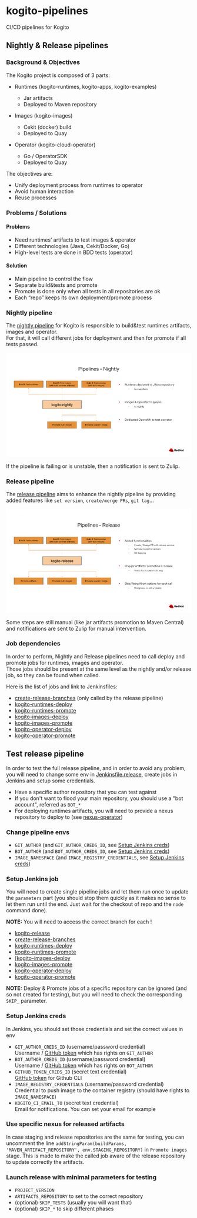 # kogito-pipelines

CI/CD pipelines for Kogito

## Nightly & Release pipelines

### Background & Objectives

The Kogito project is composed of 3 parts: 

* Runtimes (kogito-runtimes, kogito-apps, kogito-examples)

  * Jar artifacts
  * Deployed to Maven repository

* Images (kogito-images)

  * Cekit (docker) build
  * Deployed to Quay

* Operator (kogito-cloud-operator)

  * Go / OperatorSDK
  * Deployed to Quay

The objectives are:

* Unify deployment process from runtimes to operator
* Avoid human interaction
* Reuse processes

### Problems / Solutions

#### Problems

* Need runtimes’ artifacts to test images & operator
* Different technologies (Java, Cekit/Docker, Go)
* High-level tests are done in BDD tests (operator)

#### Solution

* Main pipeline to control the flow
* Separate build&tests and promote
* Promote is done only when all tests in all repositories are ok
* Each “repo” keeps its own deployment/promote process

### Nightly pipeline

The [nightly pipeline](./Jenkinsfile.nightly) for Kogito is responsible to build&test runtimes artifacts, images and operator.  
For that, it will call different jobs for deployment and then for promote if all tests passed.  

![Nightly pipeline](./docs/images/pipeline-nightly.png)

If the pipeline is failing or is unstable, then a notification is sent to Zulip.

### Release pipeline

The [release pipeline](./Jenkinsfile.release) aims to enhance the nightly pipeline by providing added features like `set version`, `create/merge PRs`, `git tag`...

![Release pipeline](./docs/images/pipeline-release.png)

Some steps are still manual (like jar artifacts promotion to Maven Central) and notifications are sent to Zulip for manual intervention.

### Job dependencies

In order to perform, Nightly and Release pipelines need to call deploy and promote jobs for runtimes, images and operator.  
Those jobs should be present at the same level as the nightly and/or release job, so they can be found when called.  

Here is the list of jobs and link to Jenkinsfiles:

* [create-release-branches](create-release-branches.Jenkinsfile) (only called by the release pipeline)
* [kogito-runtimes-deploy](https://github.com/kiegroup/kogito-runtimes/blob/master/Jenkinsfile.deploy)
* [kogito-runtimes-promote](https://github.com/kiegroup/kogito-runtimes/blob/master/Jenkinsfile.promote)
* [kogito-images-deploy](https://github.com/kiegroup/kogito-images/blob/master/Jenkinsfile.deploy)
* [kogito-images-promote](https://github.com/kiegroup/kogito-images/blob/master/Jenkinsfile.promote)
* [kogito-operator-deploy](https://github.com/kiegroup/kogito-cloud-operator/blob/master/Jenkinsfile.deploy)
* [kogito-operator-promote](https://github.com/kiegroup/kogito-cloud-operator/blob/master/Jenkinsfile.promote)

## Test release pipeline

In order to test the full release pipeline, and in order to avoid any problem, you will need to change some env in [Jenkinsfile.release](./Jenkinsfile.release), create jobs in Jenkins and setup some credentials.

* Have a specific author repository that you can test against
* If you don't want to flood your main repository, you should use a "bot account", referred as `BOT_*`
* For deploying runtimes artifacts, you will need to provide a nexus repository to deploy to (see [nexus-operator](https://github.com/m88i/nexus-operator))

### Change pipeline envs

* `GIT_AUTHOR` (and `GIT_AUTHOR_CREDS_ID`, see [Setup Jenkins creds](#setup-jenkins-creds))
* `BOT_AUTHOR` (and `BOT_AUTHOR_CREDS_ID`, see [Setup Jenkins creds](#setup-jenkins-creds))
* `IMAGE_NAMESPACE` (and `IMAGE_REGISTRY_CREDENTIALS`, see [Setup Jenkins creds](#setup-jenkins-creds))

### Setup Jenkins job

You will need to create single pipeline jobs and let them run once to update the `parameters` part (you should stop them quickly as it makes no sense to let them run until the end. Just wait for the checkout of repo and the `node` command done).

**NOTE:** You will need to access the correct branch for each !

* [kogito-release](./Jenkinsfile.release)
* [create-release-branches](./Jenkinsfile.create-release-branches)
* [kogito-runtimes-deploy](https://github.com/kiegroup/kogito-runtimes/blob/master/Jenkinsfile.deploy)
* [kogito-runtimes-promote](https://github.com/kiegroup/kogito-runtimes/blob/master/Jenkinsfile.promote)
* [[kogito-images-deploy](https://github.com/kiegroup/kogito-images/blob/master/Jenkinsfile.deploy)
* [kogito-images-promote](https://github.com/kiegroup/kogito-images/blob/master/Jenkinsfile.promote)
* [kogito-operator-deploy](https://github.com/kiegroup/kogito-cloud-operator/blob/master/Jenkinsfile.deploy)
* [kogito-operator-promote](https://github.com/kiegroup/kogito-cloud-operator/blob/master/Jenkinsfile.promote)

**NOTE:** Deploy & Promote jobs of a specific repository can be ignored (and so not created for testing), but you will need to check the corresponding `SKIP_` parameter.

### Setup Jenkins creds

In Jenkins, you should set those credentials and set the correct values in env

* `GIT_AUTHOR_CREDS_ID` (username/password credential)  
  Username / [GitHub token](https://github.com/settings/tokens) which has rights on `GIT_AUTHOR`
* `BOT_AUTHOR_CREDS_ID` (username/password credential)  
  Username / [GitHub token](https://github.com/settings/tokens) which has rights on `BOT_AUTHOR`
* `GITHUB_TOKEN_CREDS_ID` (secret text credential)  
  [GitHub token](https://github.com/settings/tokens) for Github CLI
* `IMAGE_REGISTRY_CREDENTIALS` (username/password credential)  
  Credential to push image to the container registry (should have rights to `IMAGE_NAMESPACE`)
* `KOGITO_CI_EMAIL_TO` (secret text credential)  
  Email for notifications. You can set your email for example

### Use specific nexus for released artifacts

In case staging and release repositories are the same for testing, you can uncomment the line `addStringParam(buildParams, 'MAVEN_ARTIFACT_REPOSITORY', env.STAGING_REPOSITORY)` in `Promote images` stage. This is made to make the called job aware of the release repository to update correctly the artifacts.

### Launch release with minimal parameters for testing

* `PROJECT_VERSION`
* `ARTIFACTS_REPOSITORY` to set to the correct repository
* (optional) `SKIP_TESTS` (usually you will want that)
* (optional) `SKIP_*` to skip different phases
